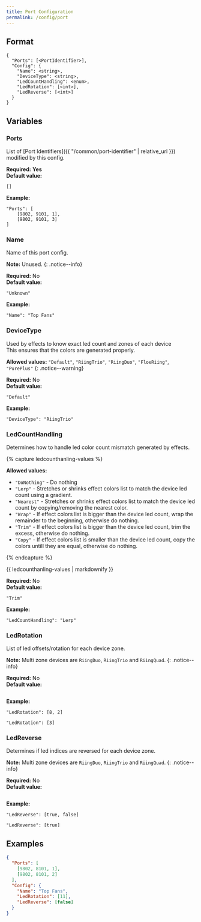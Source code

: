 ```yaml
---
title: Port Configuration
permalink: /config/port
---
```


## Format

~~~
{
  "Ports": [<PortIdentifier>],
  "Config": {
    "Name": <string>,
    "DeviceType": <string>,
    "LedCountHandling": <enum>,
    "LedRotation": [<int>],
    "LedReverse": [<int>]
  }
}
~~~

## Variables

### Ports
<div class="variable-block" markdown="block">

List of [Port Identifiers]({{ "/common/port-identifier" | relative_url }}) modified by this config.

**Required:** **Yes**<br>
**Default value:**
~~~
[]
~~~
**Example:**
~~~
"Ports": [
    [9802, 9101, 1],
    [9802, 9101, 3]
]
~~~

</div>

### Name
<div class="variable-block" markdown="block">

Name of this port config.

**Note:** Unused.
{: .notice--info}

**Required:** No<br>
**Default value:**
~~~
"Unknown"
~~~
**Example:**
~~~
"Name": "Top Fans"
~~~

</div>

### DeviceType
<div class="variable-block" markdown="block">

Used by effects to know exact led count and zones of each device<br>This ensures that the colors are generated properly.

**Allowed values:** `"Default"`, `"RiingTrio"`, `"RiingDuo"`, `"FloeRiing"`, `"PurePlus"`
{: .notice--warning}

**Required:** No<br>
**Default value:**
~~~
"Default"
~~~
**Example:**
~~~
"DeviceType": "RiingTrio"
~~~

</div>

### LedCountHandling
<div class="variable-block" markdown="block">

Determines how to handle led color count mismatch generated by effects.

{% capture ledcounthanling-values %}

**Allowed values:**

* `"DoNothing"` - Do nothing
* `"Lerp"` - Stretches or shrinks effect colors list to match the device led count using a gradient.
* `"Nearest"` - Stretches or shrinks effect colors list to match the device led count by copying/removing the nearest color.
* `"Wrap"` - If effect colors list is bigger than the device led count, wrap the remainder to the beginning, otherwise do nothing.
* `"Trim"` - If effect colors list is bigger than the device led count, trim the excess, otherwise do nothing.
* `"Copy"` - If effect colors list is smaller than the device led count, copy the colors untill they are equal, otherwise do nothing.

{% endcapture %}

<div class="notice--warning">
  {{ ledcounthanling-values | markdownify }}
</div>


**Required:** No<br>
**Default value:**
~~~
"Trim"
~~~
**Example:**
~~~
"LedCountHandling": "Lerp"
~~~

</div>

### LedRotation
<div class="variable-block" markdown="block">

List of led offsets/rotation for each device zone.

**Note:** Multi zone devices are `RiingDuo`, `RiingTrio` and `RiingQuad`.
{: .notice--info}

**Required:** No<br>
**Default value:**
~~~
~~~
**Example:**
~~~
"LedRotation": [8, 2]
~~~
~~~
"LedRotation": [3]
~~~

</div>

### LedReverse
<div class="variable-block" markdown="block">

Determines if led indices are reversed for each device zone.

**Note:** Multi zone devices are `RiingDuo`, `RiingTrio` and `RiingQuad`.
{: .notice--info}

**Required:** No<br>
**Default value:**
~~~
~~~
**Example:**
~~~
"LedReverse": [true, false]
~~~
~~~
"LedReverse": [true]
~~~

</div>

## Examples
~~~ json
{
  "Ports": [
  	[9802, 8101, 1],
  	[9802, 8101, 2]
  ],
  "Config": {
    "Name": "Top Fans",
    "LedRotation": [11],
    "LedReverse": [false]
  }
}
~~~